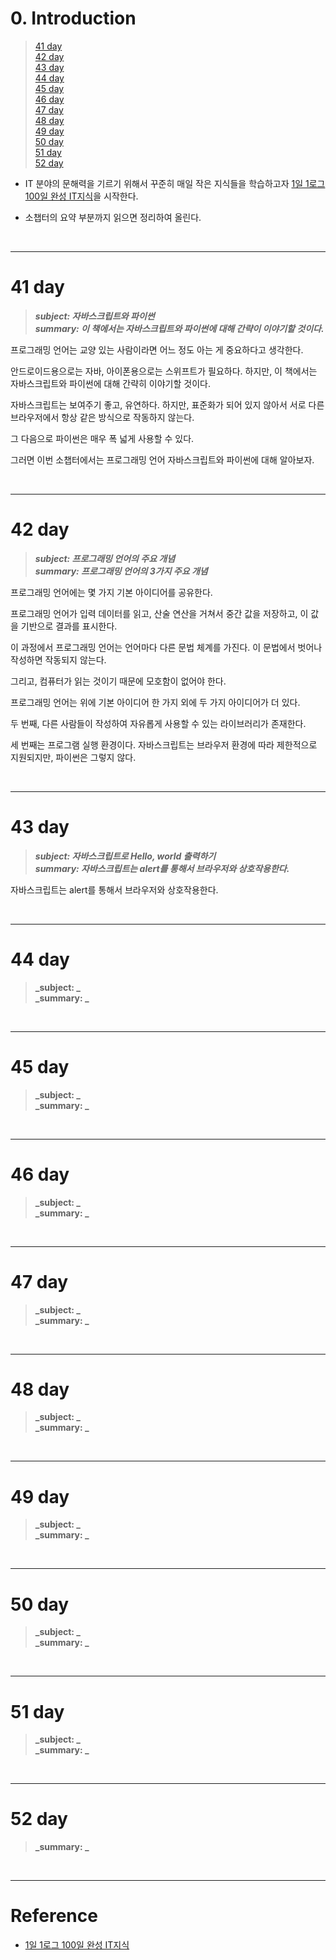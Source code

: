 # 0. Introduction

> [41 day](#41-day)  
> [42 day](#42-day)  
> [43 day](#43-day)  
> [44 day](#44-day)  
> [45 day](#45-day)  
> [46 day](#46-day)  
> [47 day](#47-day)  
> [48 day](#48-day)  
> [49 day](#49-day)  
> [50 day](#50-day)  
> [51 day](#51-day)  
> [52 day](#52-day)  


- IT 분야의 문해력을 기르기 위해서 꾸준히 매일 작은 지식들을 학습하고자 [1일 1로그 100일 완성 IT지식](http://www.kyobobook.co.kr/product/detailViewKor.laf?ejkGb=KOR&mallGb=KOR&barcode=9788966263301&orderClick=LEa&Kc=)을 시작한다. 


- 소챕터의 요약 부분까지 읽으면 정리하여 올린다.

<br>

---

# 41 day

> **_subject: 자바스크립트와 파이썬_**  
> **_summary: 이 책에서는 자바스크립트와 파이썬에 대해 간략이 이야기할 것이다._**  

프로그래밍 언어는 교양 있는 사람이라면 어느 정도 아는 게 중요하다고 생각한다. 

안드로이드용으로는 자바, 아이폰용으로는 스위프트가 필요하다. 하지만, 이 책에서는 자바스크립트와 파이썬에 대해 간략히 이야기할 것이다.

자바스크립트는 보여주기 좋고, 유연하다. 하지만, 표준화가 되어 있지 않아서 서로 다른 브라우저에서 항상 같은 방식으로 작동하지 않는다.

그 다음으로 파이썬은 매우 폭 넓게 사용할 수 있다.

그러면 이번 소챕터에서는 프로그래밍 언어 자바스크립트와 파이썬에 대해 알아보자. 

<br>


---

# 42 day

> **_subject: 프로그래밍 언어의 주요 개념_**  
> **_summary: 프로그래밍 언어의 3가지 주요 개념_**  

프로그래밍 언어에는 몇 가지 기본 아이디어를 공유한다.

프로그래밍 언어가 입력 데이터를 읽고, 산술 연산을 거쳐서 중간 값을 저장하고, 이 값을 기반으로 결과를 표시한다. 

이 과정에서 프로그래밍 언어는 언어마다 다른 문법 체계를 가진다. 이 문법에서 벗어나 작성하면 작동되지 않는다.

그리고, 컴퓨터가 읽는 것이기 때문에 모호함이 없어야 한다. 

프로그래밍 언어는 위에 기본 아이디어 한 가지 외에 두 가지 아이디어가 더 있다.

두 번째, 다른 사람들이 작성하여 자유롭게 사용할 수 있는 라이브러리가 존재한다. 

세 번째는 프로그램 실행 환경이다. 자바스크립트는 브라우저 환경에 따라 제한적으로 지원되지만, 파이썬은 그렇지 않다.

<br>


---

# 43 day

> **_subject: 자바스크립트로 Hello, world 출력하기_**  
> **_summary: 자바스크립트는 alert를 통해서 브라우저와 상호작용한다._**  

자바스크립트는 alert를 통해서 브라우저와 상호작용한다. 


<br>


---

# 44 day

> **_subject: _**  
> **_summary: _**  


<br>


---

# 45 day

> **_subject: _**  
> **_summary: _**  


<br>


---

# 46 day

> **_subject: _**  
> **_summary: _**  


<br>


---

# 47 day

> **_subject: _**  
> **_summary: _**  


<br>


---

# 48 day

> **_subject: _**  
> **_summary: _**  


<br>


---

# 49 day

> **_subject: _**  
> **_summary: _**  


<br>


---

# 50 day

> **_subject: _**  
> **_summary: _**  


<br>


---

# 51 day

> **_subject: _**  
> **_summary: _**  


<br>


---

# 52 day

> **_summary: _**  


<br>


---

# Reference

- [1일 1로그 100일 완성 IT지식](http://www.kyobobook.co.kr/product/detailViewKor.laf?ejkGb=KOR&mallGb=KOR&barcode=9788966263301&orderClick=LEa&Kc=) 